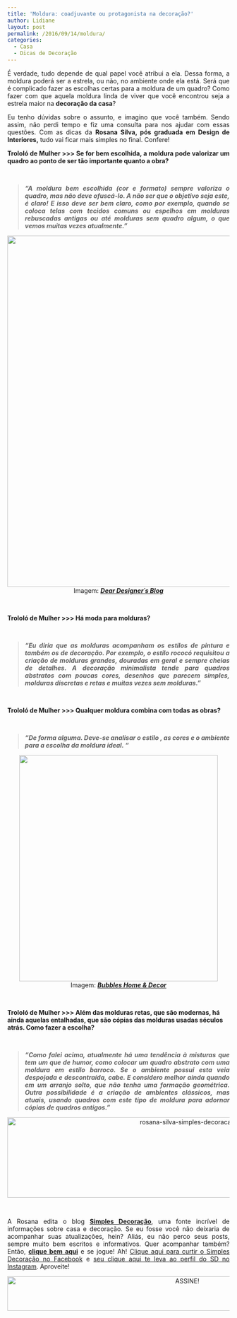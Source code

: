 ```yaml
---
title: 'Moldura: coadjuvante ou protagonista na decoração?'
author: Lidiane
layout: post
permalink: /2016/09/14/moldura/
categories:
  - Casa
  - Dicas de Decoração
---
```

<p style="text-align: justify;">
  É verdade, tudo depende de qual papel você atribui a ela. Dessa forma, a moldura poderá ser a estrela, ou não, no ambiente onde ela está. Será que é complicado fazer as escolhas certas para a moldura de um quadro? Como fazer com que aquela moldura linda de viver que você encontrou seja a estrela maior na <strong>decoração da casa</strong>?
</p>

<p style="text-align: justify;" align="justify">
  Eu tenho dúvidas sobre o assunto, e imagino que você também. Sendo assim, não perdi tempo e fiz uma consulta para nos ajudar com essas questões. Com as dicas da <strong>Rosana Silva, pós graduada em Design de Interiores,</strong> tudo vai ficar mais simples no final. Confere!
</p>

<!--more-->

<p align="justify">
  <strong>Trololó de Mulher >>> Se for bem escolhida, a moldura pode valorizar um quadro ao ponto de ser tão importante quanto a obra?</strong>
</p>

&nbsp;

> <p align="justify">
>   <strong><em>“A moldura bem escolhida (cor e formato) sempre valoriza o quadro, mas não deve ofuscá-lo. A não ser que o objetivo seja este, é claro! E isso deve ser bem claro, como por exemplo, quando se coloca telas com tecidos comuns ou espelhos em molduras rebuscadas antigas ou até molduras sem quadro algum, o que vemos muitas vezes atualmente.”</em></strong>
> </p>

<p align="center">
  <a href="http://www.decoracaodacasa.com/moldura-quadro-decoracao/decoracao-quadros-molduras/" rel="attachment wp-att-1608"><img class="alignnone size-full wp-image-1608" title="DECORACAO-QUADROS-MOLDURAS" src="http://www.decoracaodacasa.com/blog/wp-content/uploads/2012/08/DECORACAO-QUADROS-MOLDURAS.jpg" alt="" width="550" height="795" /></a><br /> Imagem: <strong><em><a href="http://deardesigner.co.uk/" target="_blank" rel="noopener noreferrer">Dear Designer´s Blog</a></em></strong>
</p>

&nbsp;

<p align="justify">
  <strong>Trololó de Mulher >>> Há moda para molduras?</strong>
</p>

&nbsp;

> <p align="justify">
>   <strong><em>“Eu diria que as molduras acompanham os estilos de pintura e também os de decoração. Por exemplo, o estilo rococó requisitou a criação de molduras grandes, douradas em geral e sempre cheias de detalhes. A decoração minimalista tende para quadros abstratos com poucas cores, desenhos que parecem simples, molduras discretas e retas e muitas vezes sem molduras.”</em></strong>
> </p>

&nbsp;

**Trololó de Mulher >>> Qualquer moldura combina com todas as obras?**

&nbsp;

> <p align="justify">
>   <strong><em>“De forma alguma. Deve-se analisar o estilo , as cores e o ambiente para a escolha da moldura ideal. “</em></strong>
> </p>

<p align="center">
  <a href="http://www.decoracaodacasa.com/moldura-quadro-decoracao/decoracao-quadros-molduras2/" rel="attachment wp-att-1609"><img class="alignnone size-full wp-image-1609" title="DECORACAO-QUADROS-MOLDURAS[2]" src="http://www.decoracaodacasa.com/blog/wp-content/uploads/2012/08/DECORACAO-QUADROS-MOLDURAS2.jpg" alt="" width="450" height="512" /></a><br /> Imagem: <strong><em><a href="http://karen.fashionbubbles.com/" target="_blank" rel="noopener noreferrer">Bubbles Home & Decor</a></em></strong>
</p>

&nbsp;

**Trololó de Mulher >>> Além das molduras retas, que são modernas, há ainda aquelas entalhadas, que são cópias das molduras usadas séculos atrás. Como fazer a escolha?**

&nbsp;

> <p align="justify">
>   <strong><em>“Como falei acima, atualmente há uma tendência à misturas que tem um que de humor, como colocar um quadro abstrato com uma moldura em estilo barroco. Se o ambiente possui esta veia despojada e descontraída, cabe. E considero melhor ainda quando em um arranjo solto, que não tenha uma formação geométrica. Outra possibilidade é a criação de ambientes clássicos, mas atuais, usando quadros com este tipo de moldura para adornar cópias de quadros antigos.”</em></strong>
> </p>

<p style="text-align: center;" align="justify">
  <img class="alignnone size-full wp-image-12936" src="https://www.trololodemulher.com.br/2016/09/ROSANA-SILVA-SIMPLES-DECORACAO.jpg" alt="rosana-silva-simples-decoracao" width="800" height="182" />
</p>

&nbsp;

<p style="text-align: justify;" align="center">
  A Rosana edita o blog <strong><a href="http://www.simplesdecoracao.com.br/" target="_blank" rel="noopener noreferrer">Simples Decoração</a></strong>, uma fonte incrível de informações sobre casa e decoração. Se eu fosse você não deixaria de acompanhar suas atualizações, hein? Aliás, eu não perco seus posts, sempre muito bem escritos e informativos. Quer acompanhar também? Então, <strong><a href="http://www.simplesdecoracao.com.br/" target="_blank" rel="noopener noreferrer">clique bem aqui</a></strong> e se jogue! Ah! <a href="https://www.facebook.com/SimplesDecoracao/" target="_blank" rel="noopener noreferrer">Clique aqui para curtir o Simples Decoração no Facebook</a> e <a href="https://www.instagram.com/simplesdecor/" target="_blank" rel="noopener noreferrer">seu clique aqui te leva ao perfil do SD no Instagram</a>. Aproveite!
</p>

<p align="center">
  <a href="http://feedburner.google.com/fb/a/mailverify?uri=blogBichaFemea&loc=en_US" target="_blank" rel="noopener noreferrer"><img class="alignnone size-full wp-image-10439" src="https://www.trololodemulher.com.br/2014/09/ASSINE.png" alt="ASSINE!" width="800" height="78" /></a>
</p>